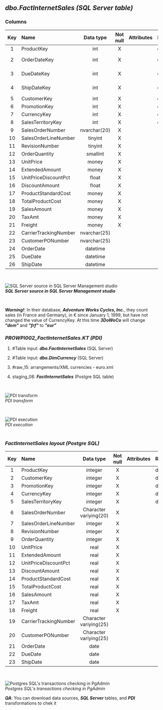 ## **_dbo.FactInternetSales (SQL Server table)_**  

### Columns  

| Key	| Name                  | Data type    | Not null | Attributes | References            | Description  |
| :-: | :-------------------- | :----------: | :------: | :--------- | :-------------------- | :----------- |
| 1   | ProductKey            | int          | X        |            | dbo.DimProduct        | FK           |
| 2   | OrderDateKey          | int          | X        |            | dbo.DimDate	         | FK-deprecated|
| 3   | DueDateKey            | int          | X        |            | dbo.DimDate		      | FK-deprecated|
| 4   | ShipDateKey           | int          | X        |            | dbo.DimDate		      | FK-deprecated|
| 5   | CustomerKey           | int          | X        |            | dbo.DimCustomer       | FK           |
| 6   | PromotionKey          | int          | X        |            | dbo.DimPromotion      | FK           |
| 7   | CurrencyKey           | int          | X        |            | dbo.DimCurrency	      | FK           |
| 8   | SalesTerritoryKey     | int          | X        |            | dbo.DimSalesTerritory | FK           |
| 9   | SalesOrderNumber      | nvarchar(20) | X        |            |                       | PK           |
| 10  | SalesOrderLineNumber  | tinyint      | X        |            |                       | PK           |
| 11  | RevisionNumber        | tinyint      | X        |            |                       |              |
| 12  | OrderQuantity         | smallint     | X        |            |                       |              |
| 13  | UnitPrice             | money        | X        |            |                       |              |
| 14  | ExtendedAmount        | money        | X        |            |                       |              |
| 15  | UnitPriceDiscountPct  | float        | X        |            |                       |              |
| 16  | DiscountAmount        | float        | X        |            |                       |              |
| 17  | ProductStandardCost   | money        | X        |            |                       |              |
| 18  | TotalProductCost      | money        | X        |            |                       |              |
| 19  | SalesAmount           | money        | X        |            |                       |              |
| 20  | TaxAmt                | money        | X        |            |                       |              |
| 21  | Freight               | money        | X        |            |                       |              |
| 22  | CarrierTrackingNumber | nvarchar(25) |          |            |                       |              |
| 23  | CustomerPONumber      | nvarchar(25) |          |            |                       |              |
| 24  | OrderDate             | datetime     |          |            |                       |              |
| 25  | DueDate               | datetime     |          |            |                       |              |
| 26  | ShipDate              | datetime     |          |            |                       |              |  

   <p><br></p>  

![SQL Server source in SQL Server Management studio](https://i.imgur.com/Zdn6jCp.png)  
**_SQL Server source in SQL Server Management studio_**  

   <p><br></p>  

**_Warning!_**: In their database, **_Adventure Works Cycles, Inc._**, they count sales (in France and Germany), in € since January 1, 1999, but have not changed the value of CurrencyKey. At this time **_3DoWoCo_** will change **_"dem"_** and **_"frf"_** to **_"eur"_**

### **_PROWPI002\_FactInternetSales.KT (PDI)_**   
1. #Table input: **_dbo.FactInternetSales_** (SQL Server)  
2. #Table input: **_dbo.DimCurrency_** (SQL Server)  
3. #raw_15: arrangements/XML currencies - euro.xml  
4. staging_08: **_FactInternetSales_** (Postgre SQL table)
 
   <p><br></p>  

  ![PDI transform](https://i.imgur.com/1m28Di2.png)  
  _PDI transform_  

  <p><br></p>  

  ![PDI execution](https://i.imgur.com/3x62USi.png)  
  _PDI execution_ 

### **_<p><br>FactInternetSales layout (Postgre SQL)</p>_**  

  | Key | Name                  | Data type             | Not null | Attributes | References            | Description  | Metadata |
  | :-: | :-------------------- | :-------------------: | :------: | :--------- | :-------------------- | :----------- | :------- |
  | 1   | ProductKey            | integer               | X        |            | dbo.DimProduct        | FK           |          |
  | 2   | CustomerKey           | integer               | X        |            | dbo.DimCustomer       | FK           |          |
  | 3   | PromotionKey          | integer               | X        |            | dbo.DimPromotion      | FK           |          |
  | 4   | CurrencyKey           | integer               | X        |            | dbo.DimCurrency	     | FK           |          |
  | 5   | SalesTerritoryKey     | integer               | X        |            | dbo.DimSalesTerritory | FK           |          |
  | 6   | SalesOrderNumber      | Character variying(20)| X        |            |                       | PK           |          |
  | 7   | SalesOrderLineNumber  | integer               | X        |            |                       | PK           |          |
  | 8   | RevisionNumber        | integer               | X        |            |                       |              |          |
  | 9   | OrderQuantity         | integer               | X        |            |                       |              |          |
  | 10  | UnitPrice             | real                  | X        |            |                       |              |          |
  | 11  | ExtendedAmount        | real                  | X        |            |                       |              |          |
  | 12  | UnitPriceDiscountPct  | real                  | X        |            |                       |              |          |
  | 13  | DiscountAmount        | real                  | X        |            |                       |              |          |
  | 14  | ProductStandardCost   | real                  | X        |            |                       |              |          |
  | 15  | TotalProductCost      | real                  | X        |            |                       |              |          |
  | 16  | SalesAmount           | real                  | X        |            |                       |              |          |
  | 17  | TaxAmt                | real                  | X        |            |                       |              |          |
  | 18  | Freight               | real                  | X        |            |                       |              |          |
  | 19  | CarrierTrackingNumber | Character variying(25)|          |            |                       |              |          |
  | 20  | CustomerPONumber      | Character variying(25)|          |            |                       |              |          |
  | 21  | OrderDate             | date                  |          |            |                       |              |          |
  | 22  | DueDate               | date                  |          |            |                       |              |          |
  | 23  | ShipDate              | date                  |          |            |                       |              |          |
  
   <p><br></p>  
 
  ![Postgres SQL's transactions checking in PgAdmin](https://i.imgur.com/GQ64tqU.png)  
  _Postgres SQL's transactions checking in PgAdmin_  

  **_QA_**: You can download data sources, **_SQL Server_** tables, and **_PDI_** transformations to chek it